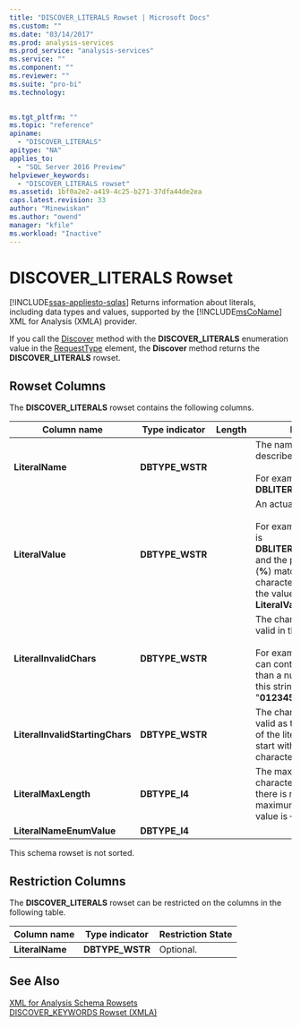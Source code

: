 ```yaml
---
title: "DISCOVER_LITERALS Rowset | Microsoft Docs"
ms.custom: ""
ms.date: "03/14/2017"
ms.prod: analysis-services
ms.prod_service: "analysis-services"
ms.service: ""
ms.component: ""
ms.reviewer: ""
ms.suite: "pro-bi"
ms.technology: 
  

ms.tgt_pltfrm: ""
ms.topic: "reference"
apiname: 
  - "DISCOVER_LITERALS"
apitype: "NA"
applies_to: 
  - "SQL Server 2016 Preview"
helpviewer_keywords: 
  - "DISCOVER_LITERALS rowset"
ms.assetid: 1bf0a2e2-a419-4c25-b271-37dfa44de2ea
caps.latest.revision: 33
author: "Minewiskan"
ms.author: "owend"
manager: "kfile"
ms.workload: "Inactive"
---
```

# DISCOVER_LITERALS Rowset
[!INCLUDE[ssas-appliesto-sqlas](../../../includes/ssas-appliesto-sqlas.md)]
  Returns information about literals, including data types and values, supported by the [!INCLUDE[msCoName](../../../includes/msconame-md.md)] XML for Analysis (XMLA) provider.  
  
 If you call the [Discover](../../../analysis-services/xmla/xml-elements-methods-discover.md) method with the **DISCOVER_LITERALS** enumeration value in the [RequestType](../../../analysis-services/xmla/xml-elements-properties/requesttype-element-xmla.md) element, the **Discover** method returns the **DISCOVER_LITERALS** rowset.  
  
## Rowset Columns  
 The **DISCOVER_LITERALS** rowset contains the following columns.  
  
|Column name|Type indicator|Length|Description|  
|-----------------|--------------------|------------|-----------------|  
|**LiteralName**|**DBTYPE_WSTR**||The name of the literal described in the row.<br /><br /> For example: **DBLITERAL_LIKE_PERCENT**|  
|**LiteralValue**|**DBTYPE_WSTR**||An actual literal value.<br /><br /> For example, if **LiteralName** is **DBLITERAL_LIKE_PERCENT** and the percent character (**%**) matches zero or more characters in a LIKE clause, the value of the **LiteralValue** column is "**%**".|  
|**LiteralInvalidChars**|**DBTYPE_WSTR**||The characters that are not valid in the literal.<br /><br /> For example, if table names can contain anything other than a numeric character, this string is "**0123456789**".|  
|**LiteralInvalidStartingChars**|**DBTYPE_WSTR**||The characters that are not valid as the first character of the literal. If the literal can start with any valid character, this is **null**.|  
|**LiteralMaxLength**|**DBTYPE_I4**||The maximum number of characters in the literal. If there is no maximum or the maximum is unknown, the value is –1.|  
|**LiteralNameEnumValue**|**DBTYPE_I4**|||  
  
 This schema rowset is not sorted.  
  
## Restriction Columns  
 The **DISCOVER_LITERALS** rowset can be restricted on the columns in the following table.  
  
|Column name|Type indicator|Restriction State|  
|-----------------|--------------------|-----------------------|  
|**LiteralName**|**DBTYPE_WSTR**|Optional.|  
  
## See Also  
 [XML for Analysis Schema Rowsets](../../../analysis-services/schema-rowsets/xml/xml-for-analysis-schema-rowsets.md)   
 [DISCOVER_KEYWORDS Rowset &#40;XMLA&#41;](../../../analysis-services/schema-rowsets/xml/discover-keywords-rowset-xmla.md)  
  
  
